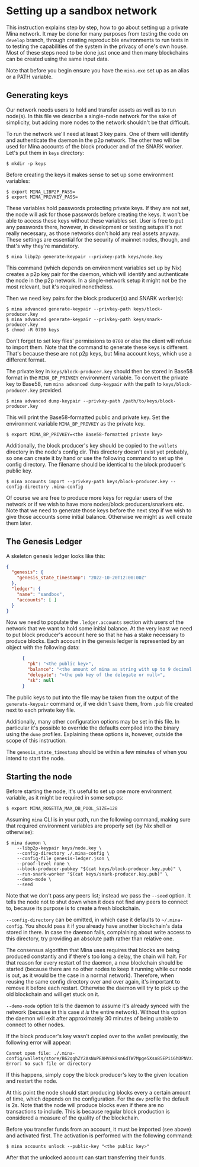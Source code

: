 Setting up a sandbox network
=============================

This instruction explains step by step, how to go about setting up a
private Mina network. It may be done for many purposes from testing the
code on `develop` branch, through creating reproducible environments to
run tests in to testing the capabilities of the system in the privacy
of one's own house. Most of these steps need to be done just once and
then many blockchains can be created using the same input data.

Note that before you begin ensure you have the `mina.exe` set up as an alias
or a PATH variable.

Generating keys
---------------

Our network needs users to hold and transfer assets as well as to run
node(s). In this file we describe a single-node network for the sake of
simplicity, but adding more nodes to the network shouldn't be that
difficult.

To run the network we'll need at least 3 key pairs. One of them will
identify and authenticate the daemon in the p2p network. The other two
will be used for Mina accounts of the block producer and of the SNARK
worker. Let's put them in `keys` directory:

```shell
$ mkdir -p keys
```

Before creating the keys it makes sense to set up some environment
variables:

```shell
$ export MINA_LIBP2P_PASS=
$ export MINA_PRIVKEY_PASS=
```

These variables hold passwords protecting private keys. If they are
not set, the node will ask for those passwords before creating the
keys. It won't be able to access these keys without these variables
set. User is free to put any passwords there, however, in development
or testing setups it's not really necessary, as those networks don't
hold any real assets anyway. These settings are essential for the
security of mainnet nodes, though, and that's why they're mandatory.

```shell
$ mina libp2p generate-keypair --privkey-path keys/node.key
```

This command (which depends on environment variables set up by Nix)
creates a p2p key pair for the daemon, which will identify and
authenticate the node in the p2p network. In a single-network setup it
might not be the most relevant, but it's required nonetheless.

Then we need key pairs for the block producer(s) and SNARK worker(s):

```shell
$ mina advanced generate-keypair --privkey-path keys/block-producer.key
$ mina advanced generate-keypair --privkey-path keys/snark-producer.key
$ chmod -R 0700 keys
```

Don't forget to set key files' permissions to `0700` or else the
client will refuse to import them. Note that the command to generate
these keys is different. That's because these are not p2p keys, but
Mina account keys, which use a different format.

The private key in `keys/block-producer.key` should then be stored in 
Base58 format in the `MINA_BP_PRIVKEY` environment variable. To convert 
the private key to Base58, run `mina advanced dump-keypair` with the
path to `keys/block-producer.key` provided.

```shell
$ mina advanced dump-keypair --privkey-path /path/to/keys/block-producer.key
```

This will print the Base58-formatted public and private key. 
Set the environment variable `MINA_BP_PRIVKEY` as the private key.

```shell
$ export MINA_BP_PRIVKEY=<the Base58-formatted private key>
```

Additionally, the block producer's key should be copied to the `wallets`
directory in the node's config dir. This directory doesn't exist yet
probably, so one can create it by hand or use the following command to
set up the config directory. The filename should be identical to the
block producer's public key.

```shell
$ mina accounts import --privkey-path keys/block-producer.key --config-directory .mina-config
```

Of course we are free to produce more keys for regular users of the
network or if we wish to have more nodes/block producers/snarkers
etc. Note that we need to generate those keys before the next step if
we wish to give those accounts some initial balance. Otherwise we
might as well create them later.

The Genesis Ledger
--------------

A skeleton genesis ledger looks like this:

```genesis-ledger.json
{
  "genesis": {
    "genesis_state_timestamp": "2022-10-20T12:00:00Z"
  },
  "ledger": {
    "name": "sandbox",
    "accounts": [ ]
  }
}
```

Now we need to populate the `.ledger.accounts` section with users of
the network that we want to hold some initial balance. At the very
least we need to put block producer's account here so that he has a
stake necessary to produce blocks. Each account in the genesis ledger
is represented by an object with the following data:

```genesis-ledger.json
      {
        "pk": "<the public key>",
        "balance": "<the amount of mina as string with up to 9 decimal places>",
        "delegate": "<the pub key of the delegate or null>",
        "sk": null
      }
```

The public keys to put into the file may be taken from the output of
the `generate-keypair` command or, if we didn't save them, from `.pub`
file created next to each private key file.

Additionally, many other configuration options may be set in this file.
In particular it's possible to override the defaults compiled into the
binary using the `dune` profiles. Explaining these options is, however,
outside the scope of this instruction.

The `genesis_state_timestamp` should be within a few minutes of when you intend
to start the node.

Starting the node
-----------------

Before starting the node, it's useful to set up one more
environment variable, as it might be required in some setups:

```shell
$ export MINA_ROSETTA_MAX_DB_POOL_SIZE=128
```

Assuming `mina` CLI is in your path, run the following command, 
making sure that required environment variables are properly set
(by Nix shell or otherwise):

```shell
$ mina daemon \
    --libp2p-keypair keys/node.key \
    --config-directory ./.mina-config \
    --config-file genesis-ledger.json \
    --proof-level none \
    --block-producer-pubkey "$(cat keys/block-producer.key.pub)" \
    --run-snark-worker "$(cat keys/snark-producer.key.pub)" \
    --demo-mode \
    --seed
```

Note that we don't pass any peers list; instead we pass the `--seed`
option.  It tells the node not to shut down when it does not find any
peers to connect to, because its purpose is to create a fresh
blockchain.

`--config-directory` can be omitted, in which case it defaults to
`~/.mina-config`. You should pass it if you already have another
blockchain's data stored in there. In case the daemon fails, 
complaining about write access to this directory, try providing an
absolute path rather than relative one.

The consensus algorithm that Mina uses requires that blocks are being
produced constantly and if there's too long a delay, the chain will
halt. For that reason for every restart of the daemon, a new
blockchain should be started (because there are no other nodes to keep
it running while our node is out, as it would be the case in a normal
network). Therefore, when reusing the same config directory over and
over again, it's important to remove it before each restart. Otherwise
the daemon will try to pick up the old blockchain and will get stuck
on it.

`--demo-mode` option tells the daemon to assume it's already synced
with the network (because in this case *it is* the entire network).
Without this option the daemon will exit after approximately 30 minutes
of being unable to connect to other nodes.

If the block producer's key wasn't copied over to the wallet
previously, the following error will appear:

```log
Cannot open file: ./.mina-config/wallets/store/B62qqhZY2AsNuPEAHVnk8sn6dTW7Mpge5Xsn85EPii6hDPNVzJP437S. Error: No such file or directory
```

If this happens, simply copy the block producer's key to the given
location and restart the node.

At this point the node should start producing blocks every a
certain amount of time, which depends on the configuration. For
the `dev` profile the default is 2s. Note that the node will
produce blocks even if there are no transactions to include.
This is because regular block production is considered a measure
of the quality of the blockchain.

Before you transfer funds from an account, it must be imported
(see above) and activated first. The activation is performed with
the following command:

```shell
$ mina accounts unlock --public-key "<the public key>"
```

After that the unlocked account can start transferring their funds.
